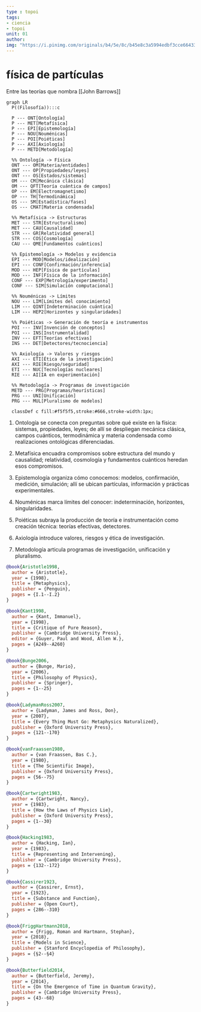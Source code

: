 ```yaml
---
type : topoi
tags: 
- ciencia
- topoi
unit: 01
author:
img: "https://i.pinimg.com/originals/b4/5e/8c/b45e8c3a5994edbf3cce6643308925e2.gif"
---
```


# física de partículas 

Entre las teorías que nombra [[John Barrows]]



```mermaid
graph LR
  P((Filosofía)):::c

  P --- ONT[Ontología]
  P --- MET[Metafísica]
  P --- EPI[Epistemología]
  P --- NOU[Nouménicas]
  P --- POI[Poiéticas]
  P --- AXI[Axiología]
  P --- METD[Metodología]

  %% Ontología -> Física
  ONT --- OM[Materia/entidades]
  ONT --- OP[Propiedades/leyes]
  ONT --- OS[Estados/sistemas]
  OM --- CM[Mecánica clásica]
  OM --- QFT[Teoría cuántica de campos]
  OP --- EM[Electromagnetismo]
  OP --- TH[Termodinámica]
  OS --- SM[Estadística/fases]
  OS --- CMAT[Materia condensada]

  %% Metafísica -> Estructuras
  MET --- STR[Estructuralismo]
  MET --- CAU[Causalidad]
  STR --- GR[Relatividad general]
  STR --- COS[Cosmología]
  CAU --- QME[Fundamentos cuánticos]

  %% Epistemología -> Modelos y evidencia
  EPI --- MOD[Modelos/idealización]
  EPI --- CONF[Confirmación/inferencia]
  MOD --- HEP[Física de partículas]
  MOD --- INF[Física de la información]
  CONF --- EXP[Metrología/experimento]
  CONF --- SIM[Simulación computacional]

  %% Nouménicas -> Límites
  NOU --- LIM[Límites del conocimiento]
  LIM --- QINT[Indeterminación cuántica]
  LIM --- HEP2[Horizontes y singularidades]

  %% Poiéticas -> Generación de teoría e instrumentos
  POI --- INV[Invención de conceptos]
  POI --- INS[Instrumentalidad]
  INV --- EFT[Teorías efectivas]
  INS --- DET[Detectores/tecnociencia]

  %% Axiología -> Valores y riesgos
  AXI --- ETI[Ética de la investigación]
  AXI --- RIE[Riesgo/seguridad]
  ETI --- NUC[Tecnologías nucleares]
  RIE --- AI[IA en experimentación]

  %% Metodología -> Programas de investigación
  METD --- PRG[Programas/heurísticas]
  PRG --- UNI[Unificación]
  PRG --- MUL[Pluralismo de modelos]

  classDef c fill:#f5f5f5,stroke:#666,stroke-width:1px;
```


1.	Ontología se conecta con preguntas sobre qué existe en la física: sistemas, propiedades, leyes; de allí se despliegan mecánica clásica, campos cuánticos, termodinámica y materia condensada como realizaciones ontológicas diferenciadas.

2.	Metafísica encuadra compromisos sobre estructura del mundo y causalidad; relatividad, cosmología y fundamentos cuánticos heredan esos compromisos.

3.	Epistemología organiza cómo conocemos: modelos, confirmación, medición, simulación; allí se ubican partículas, información y prácticas experimentales.

4.	Nouménicas marca límites del conocer: indeterminación, horizontes, singularidades.

5.	Poiéticas subraya la producción de teoría e instrumentación como creación técnica: teorías efectivas, detectores.

6.	Axiología introduce valores, riesgos y ética de investigación.

7.	Metodología articula programas de investigación, unificación y pluralismo.



```bibtex
@book{Aristotle1998,
  author = {Aristotle},
  year = {1998},
  title = {Metaphysics},
  publisher = {Penguin},
  pages = {I.1--I.2}
}

@book{Kant1998,
  author = {Kant, Immanuel},
  year = {1998},
  title = {Critique of Pure Reason},
  publisher = {Cambridge University Press},
  editor = {Guyer, Paul and Wood, Allen W.},
  pages = {A249--A260}
}

@book{Bunge2006,
  author = {Bunge, Mario},
  year = {2006},
  title = {Philosophy of Physics},
  publisher = {Springer},
  pages = {1--25}
}

@book{LadymanRoss2007,
  author = {Ladyman, James and Ross, Don},
  year = {2007},
  title = {Every Thing Must Go: Metaphysics Naturalized},
  publisher = {Oxford University Press},
  pages = {121--170}
}

@book{vanFraassen1980,
  author = {van Fraassen, Bas C.},
  year = {1980},
  title = {The Scientific Image},
  publisher = {Oxford University Press},
  pages = {56--75}
}

@book{Cartwright1983,
  author = {Cartwright, Nancy},
  year = {1983},
  title = {How the Laws of Physics Lie},
  publisher = {Oxford University Press},
  pages = {1--30}
}

@book{Hacking1983,
  author = {Hacking, Ian},
  year = {1983},
  title = {Representing and Intervening},
  publisher = {Cambridge University Press},
  pages = {132--172}
}

@book{Cassirer1923,
  author = {Cassirer, Ernst},
  year = {1923},
  title = {Substance and Function},
  publisher = {Open Court},
  pages = {286--310}
}

@book{FriggHartmann2018,
  author = {Frigg, Roman and Hartmann, Stephan},
  year = {2018},
  title = {Models in Science},
  publisher = {Stanford Encyclopedia of Philosophy},
  pages = {§2--§4}
}

@book{Butterfield2014,
  author = {Butterfield, Jeremy},
  year = {2014},
  title = {On the Emergence of Time in Quantum Gravity},
  publisher = {Cambridge University Press},
  pages = {43--68}
}
```
